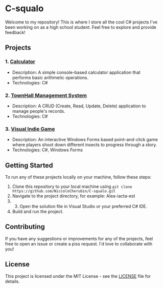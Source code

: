 # C-squalo 

Welcome to my repository! This is where I store all the cool C# projects I've been working on as a high school student. Feel free to explore and provide feedback!

## Projects

### 1. [Calculator](./calculator)
- Description: A simple console-based calculator application that performs basic arithmetic operations.
- Technologies: C#


### 2. [TownHall Management System](./4/Terminale/AnagraficaConLista)
- Description: A CRUD (Create, Read, Update, Delete) application to manage people's records.
- Technologies: C#

### 3. [Visual Indie Game](./4/Visuale/MoscaKiller)
- Description: An interactive Windows Forms based point-and-click game where players shoot down different insects to progress through a story.
- Technologies: C#, Windows Forms

## Getting Started

To run any of these projects locally on your machine, follow these steps:

1. Clone this repository to your local machine using `git clone https://github.com/NiccoloCherubin/C-squalo.git`
2. Navigate to the project directory, for example: Alea-iacta-est
3. 3. Open the solution file in Visual Studio or your preferred C# IDE.
4. Build and run the project.

## Contributing

If you have any suggestions or improvements for any of the projects, feel free to open an issue or create a piss request. I'd love to collaborate with you!

## License

This project is licensed under the MIT License - see the [LICENSE](./LICENSE) file for details.
